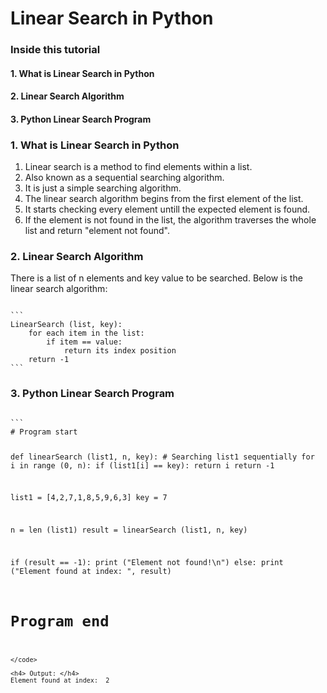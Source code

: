 # Linear Search in Python

<h3> Inside this tutorial </h3> 

<h4> 1. What is Linear Search in Python </h4> 
<h4> 2. Linear Search Algorithm </h4> 
<h4> 3. Python Linear Search Program </h4>

<h3> 1. What is Linear Search in Python </h3>

1. Linear search is a method to find elements within a list.
2. Also known as a sequential searching algorithm.
3. It is just a simple searching algorithm.
4. The linear search algorithm begins from the first element of the list.
5. It starts checking every element untill the expected element is found.
6. If the element is not found in the list, the algorithm traverses the whole list and return "element not found".

<h3> 2. Linear Search Algorithm </h3>

There is a list of n elements and key value to be searched. Below is the linear search algorithm:

<code>
```
LinearSearch (list, key):
    for each item in the list:
        if item == value:
            return its index position
    return -1
```
</code>

<h3> 3. Python Linear Search Program </h3>

<code>
```    
# Program start

def linearSearch (list1, n, key):
    # Searching list1 sequentially
    for i in range (0, n):
        if (list1[i] == key):
            return i
    return -1

list1 = [4,2,7,1,8,5,9,6,3]
key = 7

n = len (list1)
result = linearSearch (list1, n, key)

if (result == -1):
    print ("Element not found!\n")
else:
    print ("Element found at index: ", result)

# Program end
```
</code>

<h4> Output: </h4>
Element found at index:  2
